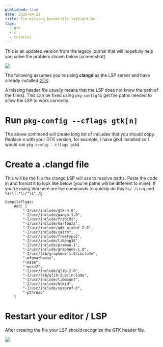 ```yaml
---
published: true
date: 2025-04-22
title: Fix missing headerfile <gtk/gtk.h>
tags:
  - gtk
  - c
  - tutorial
---
```

This is an updated version from the legacy journal that will hopefully help you solve the problem shown below \[screenshot\]

![](https://neosahadeo.github.io/journal/images/articles/2025-04-22_11-24.png)

The following assumes you're using **clangd** as the LSP server and have already installed [GTK](https://docs.gtk.org/gtk4/getting_started.html).

A missing header file usually means that the LSP does not know the path of the file(s). This can be fixed using `pkg-config` to get the paths needed to allow the LSP to work correctly.

# Run `pkg-config --cflags gtk[n]`

The above command will create long list of includes that you should copy. Replace n with your GTK version, for example, I have gtk4 installed so I would run `pkg-config --cflags gtk4`

# Create a .clangd file

This will be the file the clangd LSP will use to resolve paths. Paste the code in and format it to look like below (you're paths will be different to mine). If you're using Vim here are the commands to quickly do this `%s/ /\r/g` and `%s/\(.*\)/"\1",/g`

```
CompileFlags:
	Add: [
		"-I/usr/include/gtk-4.0",
		"-I/usr/include/pango-1.0",
		"-I/usr/include/fribidi",
		"-I/usr/include/harfbuzz",
		"-I/usr/include/gdk-pixbuf-2.0",
		"-I/usr/include/cairo",
		"-I/usr/include/freetype2",
		"-I/usr/include/libpng16",
		"-I/usr/include/pixman-1",
		"-I/usr/include/graphene-1.0",
		"-I/usr/lib/graphene-1.0/include",
		"-mfpmath=sse",
		"-msse",
		"-msse2",
		"-I/usr/include/glib-2.0",
		"-I/usr/lib/glib-2.0/include",
		"-I/usr/include/libmount",
		"-I/usr/include/blkid",
		"-I/usr/include/sysprof-6",
		"-pthread"
	]
```

# Restart your editor / LSP

After creating the file your LSP should recognize the GTK header file.

![](https://neosahadeo.github.io/journal/images/articles/2025-04-22_11-40.png)